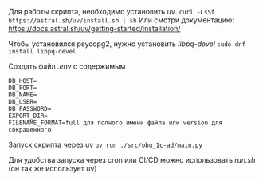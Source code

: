 Для работы скрипта, необходимо установить *uv*.
`curl -LsSf https://astral.sh/uv/install.sh | sh`
Или смотри документацию:
https://docs.astral.sh/uv/getting-started/installation/

Чтобы установился psycopg2, нужно установить *libpq-devel*
`sudo dnf install libpq-devel`

Создать файл *.env* с содержимым
```
DB_HOST=
DB_PORT=
DB_NAME=
DB_USER=
DB_PASSWORD=
EXPORT_DIR=
FILENAME_FORMAT=full для полного имени файла или version для сокращенного
```

Запуск скрипта через uv
`uv run ./src/obu_1c-ad/main.py`

Для удобства запуска через cron или CI/CD можно использовать *run.sh* (он так же использует uv)